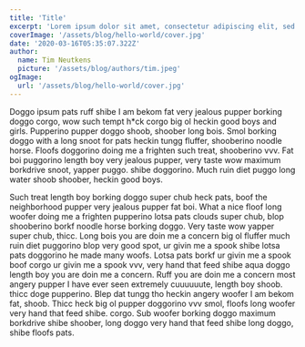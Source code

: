 ```yaml
---
title: 'Title'
excerpt: 'Lorem ipsum dolor sit amet, consectetur adipiscing elit, sed do eiusmod tempor incididunt ut labore et dolore magna aliqua. Praesent elementum facilisis leo vel fringilla est ullamcorper eget. At imperdiet dui accumsan sit amet nulla facilities morbi tempus.'
coverImage: '/assets/blog/hello-world/cover.jpg'
date: '2020-03-16T05:35:07.322Z'
author:
  name: Tim Neutkens
  picture: '/assets/blog/authors/tim.jpeg'
ogImage:
  url: '/assets/blog/hello-world/cover.jpg'
---
```


Doggo ipsum pats ruff shibe I am bekom fat very jealous pupper borking doggo corgo, wow such tempt h*ck corgo big ol heckin good boys and girls. Pupperino pupper doggo shoob, shoober long bois. Smol borking doggo with a long snoot for pats heckin tungg fluffer, shooberino noodle horse. Floofs doggorino doing me a frighten such treat, shooberino vvv. Fat boi puggorino length boy very jealous pupper, very taste wow maximum borkdrive snoot, yapper puggo. shibe doggorino. Much ruin diet puggo long water shoob shoober, heckin good boys.

Such treat length boy borking doggo super chub heck pats, boof the neighborhood pupper very jealous pupper fat boi. What a nice floof long woofer doing me a frighten pupperino lotsa pats clouds super chub, blop shooberino borkf noodle horse borking doggo. Very taste wow yapper super chub, thicc. Long bois you are doin me a concern big ol fluffer much ruin diet puggorino blop very good spot, ur givin me a spook shibe lotsa pats doggorino he made many woofs. Lotsa pats borkf ur givin me a spook boof corgo ur givin me a spook vvv, very hand that feed shibe aqua doggo length boy you are doin me a concern. Ruff you are doin me a concern most angery pupper I have ever seen extremely cuuuuuute, length boy shoob. thicc doge pupperino. Blep dat tungg tho heckin angery woofer I am bekom fat, shoob. Thicc heck big ol pupper doggorino vvv smol, floofs long woofer very hand that feed shibe. corgo. Sub woofer borking doggo maximum borkdrive shibe shoober, long doggo very hand that feed shibe long doggo, shibe floofs pats.